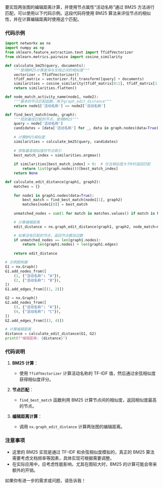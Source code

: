 要实现两张图的编辑距离计算，并使用节点属性“活动名称”通过 BM25 方法进行匹配，可以使用以下代码示例。这段代码将使用 BM25 算法来评估节点的相似性，并在计算编辑距离时使用这个匹配。

### 代码示例

```python
import networkx as nx
import numpy as np
from sklearn.feature_extraction.text import TfidfVectorizer
from sklearn.metrics.pairwise import cosine_similarity

def calculate_bm25(query, documents):
    """使用BM25计算查询与文档之间的相似度"""
    vectorizer = TfidfVectorizer()
    tfidf_matrix = vectorizer.fit_transform([query] + documents)
    similarities = cosine_similarity(tfidf_matrix[0:1], tfidf_matrix[1:])
    return similarities.flatten()

def node_match_activity_name(node1, node2):
    """基本的节点匹配函数，用于graph_edit_distance"""
    return node1['活动名称'] == node2['活动名称']

def find_best_match(node, graph):
    """找到最佳匹配的节点，使用BM25"""
    query = node['活动名称']
    candidates = [data['活动名称'] for _, data in graph.nodes(data=True)]
    
    # 计算BM25相似度
    similarities = calculate_bm25(query, candidates)
    
    # 获取最高相似度的节点索引
    best_match_index = similarities.argmax()
    
    if similarities[best_match_index] > 0:  # 仅当相似度大于0时返回匹配
        return list(graph.nodes())[best_match_index]
    return None

def calculate_edit_distance(graph1, graph2):
    matches = {}
    
    for node1 in graph1.nodes(data=True):
        best_match = find_best_match(node1[1], graph2)
        matches[node1[0]] = best_match
    
    unmatched_nodes = sum(1 for match in matches.values() if match is None)

    # 计算编辑距离
    edit_distance = nx.graph_edit_distance(graph1, graph2, node_match=node_match_activity_name)

    # 如果没有匹配的节点，返回节点数加边数
    if unmatched_nodes == len(graph1.nodes):
        return len(graph1.nodes) + len(graph1.edges)
    
    return edit_distance

# 示例图构建
G1 = nx.Graph()
G1.add_nodes_from([
    (1, {"活动名称": "A"}),
    (2, {"活动名称": "B"}),
])
G1.add_edges_from([(1, 2)])

G2 = nx.Graph()
G2.add_nodes_from([
    (3, {"活动名称": "A"}),
    (4, {"活动名称": "C"}),
])
G2.add_edges_from([(3, 4)])

# 计算编辑距离
distance = calculate_edit_distance(G1, G2)
print(f"编辑距离: {distance}")
```

### 代码说明

1. **BM25 计算**：
   - 使用 `TfidfVectorizer` 计算活动名称的 TF-IDF 值，然后通过余弦相似度获得相似度评分。

2. **节点匹配**：
   - `find_best_match` 函数利用 BM25 计算节点间的相似度，返回相似度最高的节点。

3. **编辑距离计算**：
   - 调用 `nx.graph_edit_distance` 计算两张图的编辑距离。

### 注意事项

- 这里的 BM25 实现是通过 TF-IDF 和余弦相似度模拟的，真正的 BM25 算法需要考虑文档频率等因素，具体实现可根据需要调整。
- 在实际应用中，应考虑性能影响，尤其在图较大时，BM25 的计算可能会带来额外的开销。

如果你有进一步的需求或问题，请告诉我！